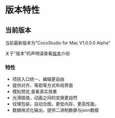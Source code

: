 # 版本特性

## 当前版本

当前最新版本为"CocoStudio for Mac V1.0.0.0 Alpha"

关于"版本"的声明请查看[版本](./../other/version/zh.md)介绍

### 特性

- 项目入口统一，编辑更自由
- 提供对齐、等距等方式布局界面   
- 模拟预览,查看真实效果
- 光滑插值，动画之间的变换更自然
- 纹理包装，自动合图，更低内存，更高性能。  
- 数据格式化输出，提供二进制数据与json数据
